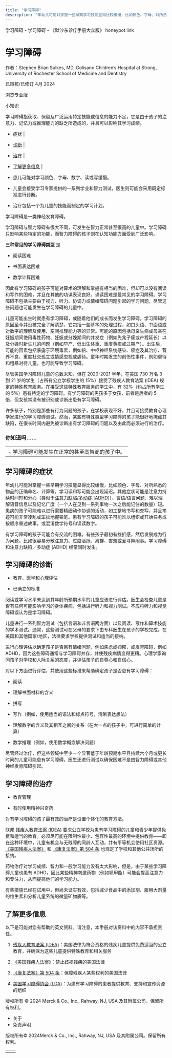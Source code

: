 ```yaml
---
title: "学习障碍"
description: "年幼儿可能对掌握一些早期学习技能显得比较缓慢，比如颜色、字母、对所熟悉的物品的正确命名、计算等。学习读和写可能会出现延迟。其他症状可能是注意力持续时间短和分心（类似于[注意力缺陷/多动症 \\[ADHD\\]](./{C8E0F71A-0B33-416B-9B38-7318E2AD584C}.html)）、言语/语言问题、难以理解语音信息以及记忆广度（一个人在见到一系列事物一次之后能记住的数量）短。患病的孩子可能难以进行需要精细动作协调的活动，如工整地书写和誊写，并且笔迹可能非常凌乱或笨拙地握铅笔。患有学习障碍的孩子可能难以组织或开始任务或按顺序重述故事，或混淆数学符号和误读数字。"
---
```


﻿学习障碍 \- 学习障碍 \- 《默沙东诊疗手册大众版》 honeypot link

# 学习障碍

作者：Stephen Brian Sulkes, MD, Golisano Children’s Hospital at Strong, University of
Rochester School of Medicine and Dentistry

已审核/已修订 4月 2024

浏览专业版

小知识

学习障碍指获取、保留及广泛运用特定技能或信息的能力不足，它是由于孩子的注意力、记忆力或推理能力的缺乏所造成的，并且可以影响其学习成绩。

- [症状](#症状_v825259_zh) \|
- [诊断](#诊断_v825263_zh) \|
- [治疗](#治疗_v9115180_zh) \|
- [了解更多信息](#了解更多信息_v39364737_zh) \|

- 患儿可能对学习颜色、字母、数字、读或写缓慢。

- 儿童会接受学习专家提供的一系列学业和智力测试，医生则可能会采用既定标准进行诊断。

- 治疗包括一个为儿童的技能而制定的学习计划。


学习障碍是一类神经发育障碍。

学习障碍与智力障碍有很大不同，可发生在智力正常甚至很高的儿童中。学习障碍只影响某些特定的功能，而智力障碍的孩子则在认知功能方面受到广泛影响。

**三种常见的学习障碍类型** 是

- 阅读困难

- 书面表达困难

- 数学计算困难


因此有学习障碍的孩子可能对算术的理解和掌握有相当的困难，但却可以没有阅读和写作的困难，并且在其他的功课表现良好。诵读困难是最常见的学习障碍。学习障碍不包括主要由于视力、听力、协调力或情绪障碍问题引起的学习问题，尽管这些问题也可能发生在学习障碍的儿童中。

儿童可能出生时就患有学习障碍，或随着他们的成长而发生学习障碍。学习障碍的原因至今并没被完全了解清楚，它包括一些基本的处理过程，如口头语、书面语或对数字的理解及使用、空间推理能力等的异常。可能的原因包括母亲生病或母亲在妊娠期间使用毒性药物、妊娠或分娩期间的并发症（例如先兆子痫或产程延长）以及分娩时新生儿的问题（例如早产、低出生体重、重度黄疸或过期产）。出生后，可能的因素包括暴露于环境毒素，例如铅、中枢神经系统感染、癌症及其治疗、营养不良、重度社交孤立或情感忽视或虐待。童年时期发生的创伤性事件，例如虐待和粗暴对待儿童，也可能导致学习障碍。

尽管美国学习障碍儿童的总数未知，但在 2020-2021 学年，在美国 730 万名 3 到 21 岁的学生（占所有公立学校学生的 15%）接受了残疾人教育法案 (IDEA) 规定的特殊教育服务。在接受这些特殊教育服务的学生中，有 32%（约占所有学生的 5%）患有特定的学习障碍。有学习障碍的男孩多于女孩，前者是后者的 5 倍，但女孩常没有被识别或诊断出患有学习障碍。

许多孩子，特别是那些有行为问题的孩子，在学校表现不好，并且可接受教育心理学家进行的学习障碍测试。然而，某些有特殊类型学习障碍的孩子能很好地掩藏其缺陷，在很长时间内避免被诊断出有学习障碍的问题以及由此而必须进行的治疗。

### 你知道吗……

|     |
| --- |
| - 学习障碍可能发生在正常的甚至高智商的孩子中。 |

## 学习障碍的症状

年幼儿可能对掌握一些早期学习技能显得比较缓慢，比如颜色、字母、对所熟悉的物品的正确命名、计算等。学习读和写可能会出现延迟。其他症状可能是注意力持续时间短和分心（类似于[注意力缺陷/多动症 \[ADHD\]](./{C8E0F71A-0B33-416B-9B38-7318E2AD584C}.html)）、言语/语言问题、难以理解语音信息以及记忆广度（一个人在见到一系列事物一次之后能记住的数量）短。患病的孩子可能难以进行需要精细动作协调的活动，如工整地书写和誊写，并且笔迹可能非常凌乱或笨拙地握铅笔。患有学习障碍的孩子可能难以组织或开始任务或按顺序重述故事，或混淆数学符号和误读数字。

有学习障碍的孩子可能会有交流的困难。有些孩子最初有挫折感，然后发展成为行为问题，比如很容易分散注意力、过度活跃、离群、害羞或爱寻衅闹事。学习障碍和注意力缺陷／多动症 (ADHD) 经常同时发生。

## 学习障碍的诊断

- 教育、医学和心理评估

- 已确立的标准


阅读或学习水平未达到其年龄所预期水平的儿童应该进行评估。医生会检查儿童是否有任何可能影响学习的身体疾病，包括进行听力和视力测试。不应将听力和视觉障碍误认为是学习障碍。

儿童进行一系列智力测试（包括言语和非言语两方面）以及阅读、写作和算术技能的学术测试。通常，这些测试可在父母的要求下由专科医生在孩子的学校完成。在美国和其他国家/地区，法律要求学校提供测试和适当的接纳。

进行心理评估以确定孩子是否患有情绪问题，例如焦虑或抑郁，或发育障碍，例如 ADHD，因为这些障碍通常与学习障碍并存，并使残疾病情变得更糟。心理学家询问孩子对学校和人际关系的态度，并评估孩子的自尊心和自信心。

对以下方面进行评估，并使用这些标准来帮助确定孩子是否患有学习障碍：

- 阅读

- 理解书面材料的含义

- 拼写

- 写作（例如，使用适当的语法和标点符号，清晰表达想法）

- 理解数字的含义及其相互之间的关系（在大一点的孩子中，可进行简单的计算）

- 数学推理（例如，使用数学概念解决问题）


尽管经过治疗，但这些领域中至少一个显著低于年龄预期水平且持续六个月或更长时间的儿童可能患有学习障碍。医生还进行测试以确保困难不是由智力障碍或其他神经发育障碍引起。

## 学习障碍的治疗

- 教育管理

- 有时使用精神兴奋药


对有学习障碍的孩子最有效的治疗是设置个体化的教育方法。

联邦 [残疾人教育法案 (IDEA)](https://sites.ed.gov/idea/) 要求公立学校为患有学习障碍的儿童和青少年提供免费和适当的教育。必须尽可能在限制性最小、包容性最高的环境中提供教育——即在这种环境中，儿童有机会与无残障的同龄人互动，并有平等机会使用社区资源。 [《美国残疾人法案》](https://www2.ed.gov/policy/rights/guid/ocr/disability.html) 和 [《康复法案》第 504 条](https://www.hhs.gov/sites/default/files/ocr/civilrights/resources/factsheets/504.pdf) 也规定了学校和其他公共场所的接纳。

药物治疗对学习成绩、智力和一般学习能力没有太大影响，但是，由于某些学习障碍儿童也患有 ADHD，因此某些精神刺激药物（例如哌甲酯）可能会提高注意力和专注力，从而提高他们的学习能力。

有些措施已经在试用中，但尚未证实有效，包括减少食品中的添加剂、服用大剂量的维生素和分析儿童系统的微量矿物质等。

## 了解更多信息

以下是可能对您有帮助的英文资料。请注意，本手册对该资料中的内容不承担责任。

1. [残疾人教育法案 (IDEA)](https://sites.ed.gov/idea/)：美国法律为符合资格的残疾儿童提供免费适当的公立教育，并确保为这些儿童提供特殊教育和相关服务

2. [《美国残疾人法案》](https://www2.ed.gov/policy/rights/guid/ocr/disability.html)：禁止歧视残疾的美国法律

3. [《康复法案》第 504 条](https://www.hhs.gov/sites/default/files/ocr/civilrights/resources/factsheets/504.pdf)：保障残疾人某些权利的美国法律

4. [美国学习障碍协会 (LDA)](http://ldaamerica.org/)：为患有学习障碍的患者提供教育、支持和宣传资源的组织




版权所有 © 2024
Merck & Co., Inc., Rahway, NJ, USA 及其附属公司。保留所有权利。

- 关于
- 免责声明

版权所有© 2024Merck & Co., Inc., Rahway, NJ, USA 及其附属公司。保留所有权利。

|     |     |
| --- | --- |
|  |  |